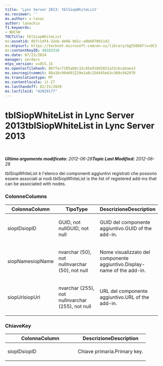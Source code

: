 ```yaml
---
title: 'Lync Server 2013: tblSiopWhiteList'
ms.reviewer: ''
ms.author: v-lanac
author: lanachin
f1.keywords:
- NOCSH
TOCTitle: tblSiopWhiteList
ms:assetid: 05fc1df4-32eb-4d46-9d1c-e0b607091142
ms:mtpsurl: https://technet.microsoft.com/en-us/library/Gg558607(v=OCS.15)
ms:contentKeyID: 48183310
ms.date: 07/23/2014
manager: serdars
mtps_version: v=OCS.15
ms.openlocfilehash: 86ffecf185ab0c32c45e910d1821a33cbcabaea3
ms.sourcegitcommit: 88a16c09dd91229e1a8c156445eb3c360c942978
ms.translationtype: MT
ms.contentlocale: it-IT
ms.lasthandoff: 02/15/2020
ms.locfileid: "42029177"
---
```

<div data-xmlns="http://www.w3.org/1999/xhtml">

<div class="topic" data-xmlns="http://www.w3.org/1999/xhtml" data-msxsl="urn:schemas-microsoft-com:xslt" data-cs="http://msdn.microsoft.com/">

<div data-asp="http://msdn2.microsoft.com/asp">

# <a name="tblsiopwhitelist-in-lync-server-2013"></a><span data-ttu-id="27a11-102">tblSiopWhiteList in Lync Server 2013</span><span class="sxs-lookup"><span data-stu-id="27a11-102">tblSiopWhiteList in Lync Server 2013</span></span>

</div>

<div id="mainSection">

<div id="mainBody">

<span> </span>

<span data-ttu-id="27a11-103">_**Ultimo argomento modificato:** 2012-06-28_</span><span class="sxs-lookup"><span data-stu-id="27a11-103">_**Topic Last Modified:** 2012-06-28_</span></span>

<span data-ttu-id="27a11-104">tblSiopWhiteList è l'elenco dei componenti aggiuntivi registrati che possono essere associati ai nodi.</span><span class="sxs-lookup"><span data-stu-id="27a11-104">tblSiopWhiteList is the list of registered add-ins that can be associated with nodes.</span></span>

### <a name="columns"></a><span data-ttu-id="27a11-105">Colonne</span><span class="sxs-lookup"><span data-stu-id="27a11-105">Columns</span></span>

<table>
<colgroup>
<col style="width: 33%" />
<col style="width: 33%" />
<col style="width: 33%" />
</colgroup>
<thead>
<tr class="header">
<th><span data-ttu-id="27a11-106">Colonna</span><span class="sxs-lookup"><span data-stu-id="27a11-106">Column</span></span></th>
<th><span data-ttu-id="27a11-107">Tipo</span><span class="sxs-lookup"><span data-stu-id="27a11-107">Type</span></span></th>
<th><span data-ttu-id="27a11-108">Descrizione</span><span class="sxs-lookup"><span data-stu-id="27a11-108">Description</span></span></th>
</tr>
</thead>
<tbody>
<tr class="odd">
<td><p><span data-ttu-id="27a11-109">siopID</span><span class="sxs-lookup"><span data-stu-id="27a11-109">siopID</span></span></p></td>
<td><p><span data-ttu-id="27a11-110">GUID, not null</span><span class="sxs-lookup"><span data-stu-id="27a11-110">GUID, not null</span></span></p></td>
<td><p><span data-ttu-id="27a11-111">GUID del componente aggiuntivo.</span><span class="sxs-lookup"><span data-stu-id="27a11-111">GUID of the add-in.</span></span></p></td>
</tr>
<tr class="even">
<td><p><span data-ttu-id="27a11-112">siopName</span><span class="sxs-lookup"><span data-stu-id="27a11-112">siopName</span></span></p></td>
<td><p><span data-ttu-id="27a11-113">nvarchar (50), not null</span><span class="sxs-lookup"><span data-stu-id="27a11-113">nvarchar (50), not null</span></span></p></td>
<td><p><span data-ttu-id="27a11-114">Nome visualizzato del componente aggiuntivo.</span><span class="sxs-lookup"><span data-stu-id="27a11-114">Display-name of the add-in.</span></span></p></td>
</tr>
<tr class="odd">
<td><p><span data-ttu-id="27a11-115">siopUrl</span><span class="sxs-lookup"><span data-stu-id="27a11-115">siopUrl</span></span></p></td>
<td><p><span data-ttu-id="27a11-116">nvarchar (255), not null</span><span class="sxs-lookup"><span data-stu-id="27a11-116">nvarchar (255), not null</span></span></p></td>
<td><p><span data-ttu-id="27a11-117">URL del componente aggiuntivo.</span><span class="sxs-lookup"><span data-stu-id="27a11-117">URL of the add-in.</span></span></p></td>
</tr>
</tbody>
</table>


### <a name="key"></a><span data-ttu-id="27a11-118">Chiave</span><span class="sxs-lookup"><span data-stu-id="27a11-118">Key</span></span>

<table>
<colgroup>
<col style="width: 50%" />
<col style="width: 50%" />
</colgroup>
<thead>
<tr class="header">
<th><span data-ttu-id="27a11-119">Colonna</span><span class="sxs-lookup"><span data-stu-id="27a11-119">Column</span></span></th>
<th><span data-ttu-id="27a11-120">Descrizione</span><span class="sxs-lookup"><span data-stu-id="27a11-120">Description</span></span></th>
</tr>
</thead>
<tbody>
<tr class="odd">
<td><p><span data-ttu-id="27a11-121">siopID</span><span class="sxs-lookup"><span data-stu-id="27a11-121">siopID</span></span></p></td>
<td><p><span data-ttu-id="27a11-122">Chiave primaria.</span><span class="sxs-lookup"><span data-stu-id="27a11-122">Primary key.</span></span></p></td>
</tr>
</tbody>
</table>


</div>

<span> </span>

</div>

</div>

</div>


